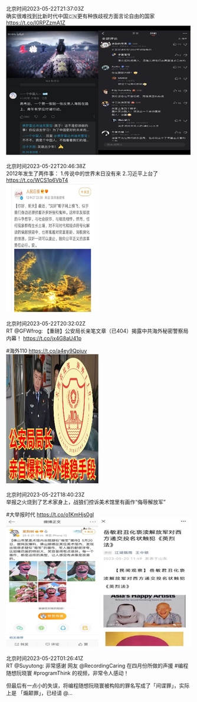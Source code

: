 北京时间2023-05-22T21:37:03Z<br>确实很难找到比新时代中国🇨🇳更有种族歧视方面言论自由的国家 https://t.co/l0RPZzmA1Z<br><img src='/temp/image/2023/u-Month-5/1660640920335794179_0.jpg' width='250' height='350'><img src='/temp/image/2023/u-Month-5/1660640920335794179_1.jpg' width='250' height='350'><br><br>北京时间2023-05-22T20:46:38Z<br>2012年发生了两件事：
1.传说中的世界末日没有来
2.习近平上台了 https://t.co/WCS1p6VbT4<br><img src='/temp/image/2023/u-Month-5/1660628233442803713_0.jpg' width='250' height='350'><br><br>北京时间2023-05-22T20:32:02Z<br>RT @GFWfrog: 【重磅】公安局长亲笔文章（已404）揭露中共海外秘密警察局内幕！
https://t.co/jx4G8aU41p

#海外110 https://t.co/a4ey9Qpjuv<br><img src='/temp/image/2023/u-Month-5/1660624558842429443_0.jpg' width='250' height='350'><br><br>北京时间2023-05-22T18:40:23Z<br>举报之火烧到了艺术家身上，战狼们控诉美术馆里有画作“侮辱解放军”

#大举报时代 https://t.co/o1KmHjs0gl<br><img src='/temp/image/2023/u-Month-5/1660596462718205952_0.jpg' width='250' height='350'><img src='/temp/image/2023/u-Month-5/1660596462718205952_1.jpg' width='250' height='350'><br><br>北京时间2023-05-22T01:26:41Z<br>RT @Suyutong: 非常感谢 网友 @RecordingCaring  在四月份所做的声援 #编程随想阮晓寰  #programThink  的视频，非常令人感动！

但最后有一点小的失误，将编程随想阮晓寰被构陷的罪名写成了「间谍罪」，实际上是 「煽颠罪」，已经请  @…<br><br><br>